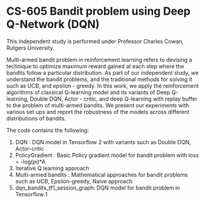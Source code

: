 # CS-605 Bandit problem using Deep Q-Network (DQN)

This independent study is performed under Professor Charles Cowan, Rutgers University. 


Multi-armed bandit problem in reinforcement learning refers to devising a technique to optimize maximum reward gained at each step where the bandits follow a particular distribution. As part of our independent study, we understand the bandit problems, and the traditional methods for solving it such as UCB, and epsilon - greedy. In this work, we apply the reinforcement algorithms of classical Q-learning model and its variants of Deep Q-learning, Double DQN, Actor - critic, and deep Q-learning with replay buffer to the problem of multi-armed bandits. We present our experiments with various set ups and report the robustness of the models across different distributions of bandits. 


The code contains the following:
1. DQN : DQN model in Tensorflow 2 with variants such as Double DQN, Actor-critic
2. PolicyGradient : Basic Policy gradient model for bandit problem with loss = -log(pi)*A
3. Iterative Q learning approach
4. Multi-armed bandits : Mathematical approaches for bandit problems such as UCB, Epsilon-greedy, Naive approach
5. dqn_bandits_tf1_session_graph: DQN model for bandit problem in Tensorflow 1 
